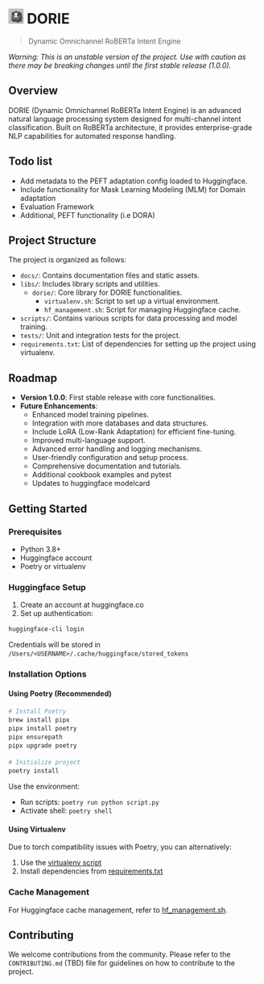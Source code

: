 # <img src="./docs/static/img/Image.jpeg" alt="drawing" width="30"/> DORIE
> Dynamic Omnichannel RoBERTa Intent Engine

*Warning: This is an unstable version of the project. Use with caution as there may be breaking changes until the first stable release (1.0.0).*

## Overview
DORIE (Dynamic Omnichannel RoBERTa Intent Engine) is an advanced natural language processing system designed for multi-channel intent classification. Built on RoBERTa architecture, it provides enterprise-grade NLP capabilities for automated response handling.

## Todo list
- Add metadata to the PEFT adaptation config loaded to Huggingface.
- Include functionality for Mask Learning Modeling (MLM) for Domain adaptation
- Evaluation Framework
- Additional, PEFT functionality (i.e DORA)

## Project Structure
The project is organized as follows:
- `docs/`: Contains documentation files and static assets.
- `libs/`: Includes library scripts and utilities.
    - `dorie/`: Core library for DORIE functionalities.
        - `virtualenv.sh`: Script to set up a virtual environment.
        - `hf_management.sh`: Script for managing Huggingface cache.
- `scripts/`: Contains various scripts for data processing and model training.
- `tests/`: Unit and integration tests for the project.
- `requirements.txt`: List of dependencies for setting up the project using virtualenv.

## Roadmap
- **Version 1.0.0**: First stable release with core functionalities.
- **Future Enhancements**:
    - Enhanced model training pipelines.
    - Integration with more databases and data structures.
    - Include LoRA (Low-Rank Adaptation) for efficient fine-tuning.
    - Improved multi-language support.
    - Advanced error handling and logging mechanisms.
    - User-friendly configuration and setup process.
    - Comprehensive documentation and tutorials.
    - Additional cookbook examples and pytest
    - Updates to huggingface modelcard

## Getting Started

### Prerequisites
- Python 3.8+
- Huggingface account
- Poetry or virtualenv

### Huggingface Setup
1. Create an account at huggingface.co
2. Set up authentication:
```bash
huggingface-cli login
```
Credentials will be stored in `/Users/<USERNAME>/.cache/huggingface/stored_tokens`

### Installation Options

#### Using Poetry (Recommended)
```bash
# Install Poetry
brew install pipx
pipx install poetry
pipx ensurepath
pipx upgrade poetry

# Initialize project
poetry install
```

Use the environment:
- Run scripts: `poetry run python script.py`
- Activate shell: `poetry shell`

#### Using Virtualenv
Due to torch compatibility issues with Poetry, you can alternatively:
1. Use the [virtualenv script](./libs/dorie/virtualenv.sh)
2. Install dependencies from [requirements.txt](./requirements.txt)

### Cache Management
For Huggingface cache management, refer to [hf_management.sh](./libs/dorie/hf_management.sh).

## Contributing
We welcome contributions from the community. Please refer to the `CONTRIBUTING.md` (TBD) file for guidelines on how to contribute to the project.